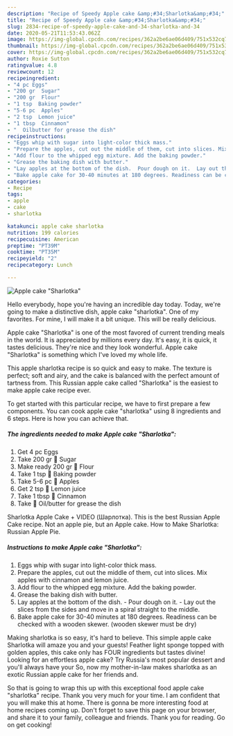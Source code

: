 ```yaml
---
description: "Recipe of Speedy Apple cake &amp;#34;Sharlotka&amp;#34;"
title: "Recipe of Speedy Apple cake &amp;#34;Sharlotka&amp;#34;"
slug: 2834-recipe-of-speedy-apple-cake-and-34-sharlotka-and-34
date: 2020-05-21T11:53:43.062Z
image: https://img-global.cpcdn.com/recipes/362a2be6ae06d409/751x532cq70/apple-cake-sharlotka-recipe-main-photo.jpg
thumbnail: https://img-global.cpcdn.com/recipes/362a2be6ae06d409/751x532cq70/apple-cake-sharlotka-recipe-main-photo.jpg
cover: https://img-global.cpcdn.com/recipes/362a2be6ae06d409/751x532cq70/apple-cake-sharlotka-recipe-main-photo.jpg
author: Roxie Sutton
ratingvalue: 4.8
reviewcount: 12
recipeingredient:
- "4 pc Eggs"
- "200 gr  Sugar"
- "200 gr  Flour"
- "1 tsp  Baking powder"
- "5-6 pc  Apples"
- "2 tsp  Lemon juice"
- "1 tbsp  Cinnamon"
- "  Oilbutter for grease the dish"
recipeinstructions:
- "Eggs whip with sugar into light-color thick mass."
- "Prepare the apples, cut out the middle of them, cut into slices. Mix apples with cinnamon and lemon juice."
- "Add flour to the whipped egg mixture. Add the baking powder."
- "Grease the baking dish with butter."
- "Lay apples at the bottom of the dish.  Pour dough on it.  Lay out the slices from the sides and move in a spiral straight to the middle."
- "Bake apple cake for 30-40 minutes at 180 degrees. Readiness can be checked with a wooden skewer. (wooden skewer must be dry)"
categories:
- Recipe
tags:
- apple
- cake
- sharlotka

katakunci: apple cake sharlotka 
nutrition: 199 calories
recipecuisine: American
preptime: "PT39M"
cooktime: "PT35M"
recipeyield: "2"
recipecategory: Lunch

---
```



![Apple cake &#34;Sharlotka&#34;](https://img-global.cpcdn.com/recipes/362a2be6ae06d409/751x532cq70/apple-cake-sharlotka-recipe-main-photo.jpg)

Hello everybody, hope you're having an incredible day today. Today, we're going to make a distinctive dish, apple cake &#34;sharlotka&#34;. One of my favorites. For mine, I will make it a bit unique. This will be really delicious.

Apple cake &#34;Sharlotka&#34; is one of the most favored of current trending meals in the world. It is appreciated by millions every day. It's easy, it is quick, it tastes delicious. They're nice and they look wonderful. Apple cake &#34;Sharlotka&#34; is something which I've loved my whole life.

This apple sharlotka recipe is so quick and easy to make. The texture is perfect; soft and airy, and the cake is balanced with the perfect amount of tartness from. This Russian apple cake called &#34;Sharlotka&#34; is the easiest to make apple cake recipe ever.


To get started with this particular recipe, we have to first prepare a few components. You can cook apple cake &#34;sharlotka&#34; using 8 ingredients and 6 steps. Here is how you can achieve that.

<!--inarticleads1-->

##### The ingredients needed to make Apple cake &#34;Sharlotka&#34;:

1. Get 4 pc Eggs
1. Take 200 gr 🍎 Sugar
1. Make ready 200 gr 🍎 Flour
1. Take 1 tsp 🍎 Baking powder
1. Take 5-6 pc 🍎 Apples
1. Get 2 tsp 🍎 Lemon juice
1. Take 1 tbsp 🍎 Cinnamon
1. Take  🍎 Oil/butter for grease the dish


Sharlotka Apple Cake + VIDEO (Шарлотка). This is the best Russian Apple Cake recipe. Not an apple pie, but an Apple cake. How to Make Sharlotka: Russian Apple Pie. 

<!--inarticleads2-->

##### Instructions to make Apple cake &#34;Sharlotka&#34;:

1. Eggs whip with sugar into light-color thick mass.
1. Prepare the apples, cut out the middle of them, cut into slices. Mix apples with cinnamon and lemon juice.
1. Add flour to the whipped egg mixture. Add the baking powder.
1. Grease the baking dish with butter.
1. Lay apples at the bottom of the dish.  - Pour dough on it.  - Lay out the slices from the sides and move in a spiral straight to the middle.
1. Bake apple cake for 30-40 minutes at 180 degrees. Readiness can be checked with a wooden skewer. (wooden skewer must be dry)


Making sharlotka is so easy, it&#39;s hard to believe. This simple apple cake Sharlotka will amaze you and your guests! Feather light sponge topped with golden apples, this cake only has FOUR ingredients but tastes divine! Looking for an effortless apple cake? Try Russia&#39;s most popular dessert and you&#39;ll always have your So, now my mother-in-law makes sharlotka as an exotic Russian apple cake for her friends and. 

So that is going to wrap this up with this exceptional food apple cake &#34;sharlotka&#34; recipe. Thank you very much for your time. I am confident that you will make this at home. There is gonna be more interesting food at home recipes coming up. Don't forget to save this page on your browser, and share it to your family, colleague and friends. Thank you for reading. Go on get cooking!

